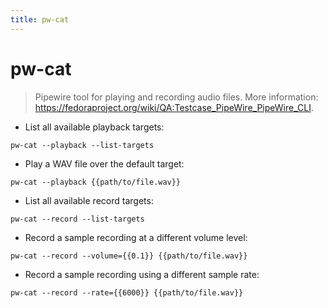 ```yaml
---
title: pw-cat
---
```

# pw-cat

> Pipewire tool for playing and recording audio files.
> More information: <https://fedoraproject.org/wiki/QA:Testcase_PipeWire_PipeWire_CLI>.

- List all available playback targets:

`pw-cat --playback --list-targets`

- Play a WAV file over the default target:

`pw-cat --playback {{path/to/file.wav}}`

- List all available record targets:

`pw-cat --record --list-targets`

- Record a sample recording at a different volume level:

`pw-cat --record --volume={{0.1}} {{path/to/file.wav}}`

- Record a sample recording using a different sample rate:

`pw-cat --record --rate={{6000}} {{path/to/file.wav}}`
